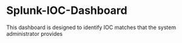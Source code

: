 # Splunk-IOC-Dashboard
This dashboard is designed to identify IOC matches that the system administrator provides
